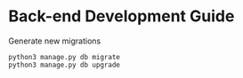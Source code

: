 # Back-end Development Guide

Generate new migrations

```
python3 manage.py db migrate
python3 manage.py db upgrade
```
